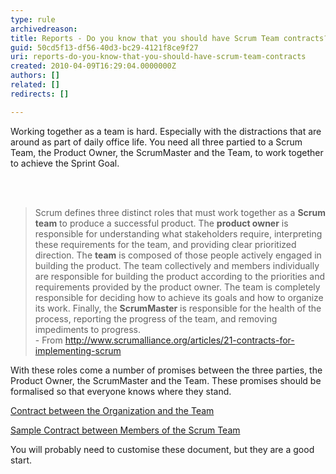 ```yaml
---
type: rule
archivedreason: 
title: Reports - Do you know that you should have Scrum Team contracts?
guid: 50cd5f13-df56-40d3-bc29-4121f8ce9f27
uri: reports-do-you-know-that-you-should-have-scrum-team-contracts
created: 2010-04-09T16:29:04.0000000Z
authors: []
related: []
redirects: []

---
```



Working together as a team is hard. Especially with the distractions that are around as part of daily office life. You need all three partied to a Scrum Team, the Product Owner, the ScrumMaster and the Team, to work together to achieve&#160;the Sprint Goal. 

<br><excerpt class='endintro'></excerpt><br>

  <blockquote>
<p>Scrum defines three distinct roles that must work together as a <strong>Scrum team</strong> to produce a successful product. The <strong>product owner</strong> is responsible for understanding what stakeholders require, interpreting these requirements for the team, and providing clear prioritized direction. The <strong>team</strong> is composed of those people actively engaged in building the product. The team collectively and members individually are responsible for building the product according to the priorities and requirements provided by the product owner. The team is completely responsible for deciding how to achieve its goals and how to organize its work. Finally, the <strong>ScrumMaster</strong> is responsible for the health of the process, reporting the progress of the team, and removing impediments to progress. <br>
- From <a shape="rect" href="http&#58;//www.scrumalliance.org/articles/21-contracts-for-implementing-scrum">http&#58;//www.scrumalliance.org/articles/21-contracts-for-implementing-scrum</a> </p>
</blockquote>
<p>With these roles come a number of promises between the three parties, the Product Owner, the ScrumMaster and the Team. These promises should be formalised so that everyone knows where they stand.</p>
<p><a shape="rect" href="http&#58;//www.scrumalliance.org/resource_download/5" title="http&#58;//www.scrumalliance.org/resource_download/5" target="_blank">Contract between the Organization and the Team</a></p>
<p><a shape="rect" href="http&#58;//www.scrumalliance.org/resource_download/4" title="Download Now">Sample Contract between Members of the Scrum Team</a></p>
<p>You will probably need to customise these document, but they are a good start.</p>



